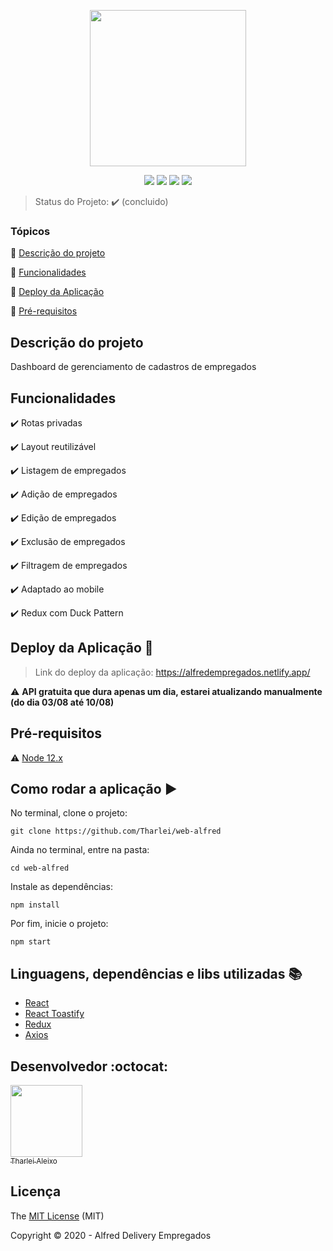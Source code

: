 <p align="center">
 <img width="250" src="https://alfreddelivery.com/img/logo.png"/>
</p>

<p align="center">
  <img src="https://img.shields.io/static/v1?label=react&message=framework&color=blue&style=for-the-badge&logo=REACT"/>
  <img src="https://img.shields.io/static/v1?label=typescript&message=use&color=darkblue&style=for-the-badge&logo=Typescript"/>
  <img src="https://img.shields.io/static/v1?label=Redux&message=use&color=purple&style=for-the-badge&logo=redux"/>
  <img src="https://img.shields.io/static/v1?label=netlify&message=deploy&color=lighter&style=for-the-badge&logo=netlify"/>
</p>

> Status do Projeto: :heavy_check_mark: (concluido)

### Tópicos 

:small_blue_diamond: [Descrição do projeto](#descrição-do-projeto)

:small_blue_diamond: [Funcionalidades](#funcionalidades)

:small_blue_diamond: [Deploy da Aplicação](#deploy-da-aplicação-dash)

:small_blue_diamond: [Pré-requisitos](#pré-requisitos)

## Descrição do projeto 

<p align="justify">
  Dashboard de gerenciamento de cadastros de empregados
</p>

## Funcionalidades

:heavy_check_mark: Rotas privadas

:heavy_check_mark: Layout reutilizável

:heavy_check_mark: Listagem de empregados 

:heavy_check_mark: Adição de empregados  

:heavy_check_mark: Edição de empregados 

:heavy_check_mark: Exclusão de empregados 

:heavy_check_mark: Filtragem de empregados

:heavy_check_mark: Adaptado ao mobile

:heavy_check_mark: Redux com Duck Pattern

## Deploy da Aplicação :dash:

> Link do deploy da aplicação: https://alfredempregados.netlify.app/

:warning: **API gratuita que dura apenas um dia, estarei atualizando manualmente (do dia 03/08 até 10/08)**

## Pré-requisitos

:warning: [Node 12.x](https://nodejs.org/en/download/)

## Como rodar a aplicação :arrow_forward:

No terminal, clone o projeto: 

```
git clone https://github.com/Tharlei/web-alfred
```

Ainda no terminal, entre na pasta:

```
cd web-alfred
```

Instale as dependências:

```
npm install
```

Por fim, inicie o projeto:

```
npm start
```

## Linguagens, dependências e libs utilizadas :books:

- [React](https://pt-br.reactjs.org/docs/create-a-new-react-app.html)
- [React Toastify](https://github.com/fkhadra/react-toastify)
- [Redux](https://redux.js.org/)
- [Axios](https://github.com/axios/axios)

## Desenvolvedor :octocat:

[<img src="https://avatars2.githubusercontent.com/u/32899049?s=460&u=946f73939bb511fa8ae40ed80764cc4dbffe359f&v=4" width=115><br><sub>Tharlei Aleixo</sub>](https://github.com/Tharlei)


## Licença 

The [MIT License]() (MIT)

Copyright :copyright: 2020 - Alfred Delivery Empregados